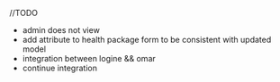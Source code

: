 //TODO
- admin does not view
- add attribute to health package form to be consistent with updated model
- integration between logine && omar
- continue integration